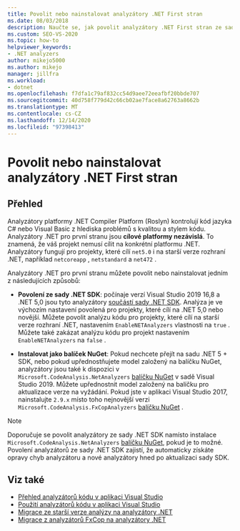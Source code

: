```yaml
---
title: Povolit nebo nainstalovat analyzátory .NET First stran
ms.date: 08/03/2018
description: Naučte se, jak povolit analyzátory .NET First stran ze sady .NET SDK nebo nainstalovat tyto analyzátory jako balíček NuGet.
ms.custom: SEO-VS-2020
ms.topic: how-to
helpviewer_keywords:
- .NET analyzers
author: mikejo5000
ms.author: mikejo
manager: jillfra
ms.workload:
- dotnet
ms.openlocfilehash: f7dfa1c79af832cc54d9aee72eeafbf20bbde707
ms.sourcegitcommit: 40d758f779d42c66cb02ae7face8a62763a8662b
ms.translationtype: MT
ms.contentlocale: cs-CZ
ms.lasthandoff: 12/14/2020
ms.locfileid: "97398413"
---
```

# <a name="enable-or-install-first-party-net-analyzers"></a>Povolit nebo nainstalovat analyzátory .NET First stran

## <a name="overview"></a>Přehled

Analyzátory platformy .NET Compiler Platform (Roslyn) kontrolují kód jazyka C# nebo Visual Basic z hlediska problémů s kvalitou a stylem kódu. Analyzátory .NET pro první stranu jsou **cílové platformy nezávislá**. To znamená, že váš projekt nemusí cílit na konkrétní platformu .NET. Analyzátory fungují pro projekty, které cílí `net5.0` i na starší verze rozhraní .NET, například `netcoreapp` , `netstandard` a `net472` .

Analyzátory .NET pro první stranu můžete povolit nebo nainstalovat jedním z následujících způsobů:

- **Povolení ze sady .NET SDK**: počínaje verzí Visual Studio 2019 16,8 a .NET 5,0 jsou tyto analyzátory [součástí sady .NET SDK](/dotnet/fundamentals/code-analysis/overview). Analýza je ve výchozím nastavení povolená pro projekty, které cílí na .NET 5,0 nebo novější. Můžete povolit analýzu kódu pro projekty, které cílí na starší verze rozhraní .NET, nastavením `EnableNETAnalyzers` vlastnosti na `true` . Můžete také zakázat analýzu kódu pro projekt nastavením `EnableNETAnalyzers` na `false` .

- **Instalovat jako balíček NuGet**: Pokud nechcete přejít na sadu .NET 5 + SDK, nebo pokud upřednostňujete model založený na balíčku NuGet, analyzátory jsou také k dispozici v `Microsoft.CodeAnalysis.NetAnalyzers` [balíčku NuGet](https://www.nuget.org/packages/Microsoft.CodeAnalysis.NetAnalyzers) v sadě Visual Studio 2019.  Můžete upřednostnit model založený na balíčku pro aktualizace verze na vyžádání. Pokud jste v aplikaci Visual Studio 2017, nainstalujte `2.9.x` místo toho nejnovější verzi `Microsoft.CodeAnalysis.FxCopAnalyzers` [balíčku NuGet](https://www.nuget.org/packages/Microsoft.CodeAnalysis.FxCopAnalyzers/) .

> [!NOTE]
> Doporučuje se povolit analyzátory ze sady .NET SDK namísto instalace `Microsoft.CodeAnalysis.NetAnalyzers` [balíčku NuGet](https://www.nuget.org/packages/Microsoft.CodeAnalysis.NetAnalyzers), pokud je to možné. Povolení analyzátorů ze sady .NET SDK zajistí, že automaticky získáte opravy chyb analyzátoru a nové analyzátory hned po aktualizaci sady SDK.

## <a name="see-also"></a>Viz také

- [Přehled analyzátorů kódu v aplikaci Visual Studio](roslyn-analyzers-overview.md)
- [Použití analyzátorů kódu v aplikaci Visual Studio](use-roslyn-analyzers.md)
- [Migrace ze starší verze analýzy na analyzátory .NET](migrate-from-legacy-analysis-to-net-analyzers.md)
- [Migrace z analyzátorů FxCop na analyzátory .NET](migrate-from-fxcop-analyzers-to-net-analyzers.md)
